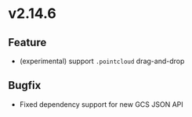 # v2.14.6

## Feature

- (experimental) support `.pointcloud` drag-and-drop

## Bugfix

- Fixed dependency support for new GCS JSON API

